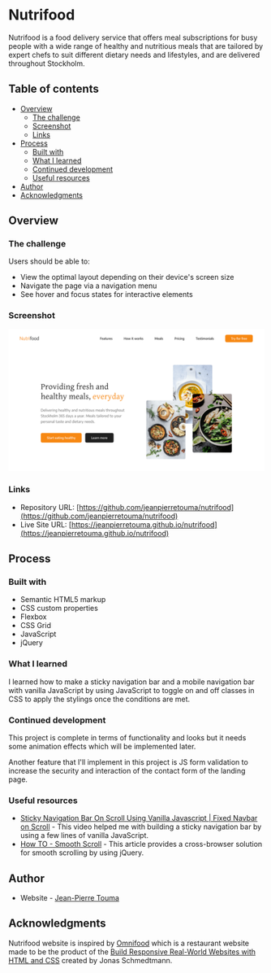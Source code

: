 # Nutrifood

Nutrifood is a food delivery service that offers meal subscriptions for busy people with a wide range of healthy and nutritious meals that are tailored by expert chefs to suit different dietary needs and lifestyles, and are delivered throughout Stockholm.

## Table of contents

- [Overview](#overview)
  - [The challenge](#the-challenge)
  - [Screenshot](#screenshot)
  - [Links](#links)
- [Process](#process)
  - [Built with](#built-with)
  - [What I learned](#what-i-learned)
  - [Continued development](#continued-development)
  - [Useful resources](#useful-resources)
- [Author](#author)
- [Acknowledgments](#acknowledgments)

## Overview

### The challenge

Users should be able to:

- View the optimal layout depending on their device's screen size
- Navigate the page via a navigation menu
- See hover and focus states for interactive elements

### Screenshot

![Desktop preview for the hero section of the landing page](./assets/images/desktop-preview.png)

### Links

- Repository URL: [https://github.com/jeanpierretouma/nutrifood](https://github.com/jeanpierretouma/nutrifood)
- Live Site URL: [https://jeanpierretouma.github.io/nutrifood](https://jeanpierretouma.github.io/nutrifood)

## Process

### Built with

- Semantic HTML5 markup
- CSS custom properties
- Flexbox
- CSS Grid
- JavaScript
- jQuery

### What I learned

I learned how to make a sticky navigation bar and a mobile navigation bar with vanilla JavaScript by using JavaScript to toggle on and off classes in CSS to apply the stylings once the conditions are met.

### Continued development

This project is complete in terms of functionality and looks but it needs some animation effects which will be implemented later.

Another feature that I'll implement in this project is JS form validation to increase the security and interaction of the contact form of the landing page.

### Useful resources

- [Sticky Navigation Bar On Scroll Using Vanilla Javascript | Fixed Navbar on Scroll](https://www.youtube.com/watch?v=6HFpw5fcaD8) - This video helped me with building a sticky navigation bar by using a few lines of vanilla JavaScript.
- [How TO - Smooth Scroll](https://www.w3schools.com/howto/howto_css_smooth_scroll.asp) - This article provides a cross-browser solution for smooth scrolling by using jQuery.

## Author

- Website - [Jean-Pierre Touma](https://github.com/jeanpierretouma)

## Acknowledgments

Nutrifood website is inspired by [Omnifood](https://omnifood.dev/) which is a restaurant website made to be the product of the [Build Responsive Real-World Websites with HTML and CSS](https://www.udemy.com/course/design-and-develop-a-killer-website-with-html5-and-css3/) created by Jonas Schmedtmann.